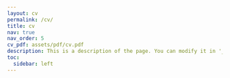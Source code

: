 ```yaml
---
layout: cv
permalink: /cv/
title: cv
nav: true
nav_order: 5
cv_pdf: assets/pdf/cv.pdf
description: This is a description of the page. You can modify it in '_pages/cv.md'. You can also change or remove the top PDF download button.
toc:
  sidebar: left
---
```

